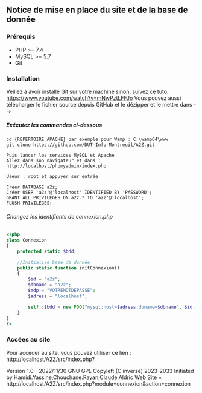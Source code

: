 ##  Notice de mise en place du site et de la base de donnée
### Prérequis

* PHP >= 7.4
* MySQL >= 5.7
* Git

### Installation
Veillez à avoir installé Git sur votre machine sinon, suivez ce tuto: https://www.youtube.com/watch?v=mNwPztLFFJo
Vous pouvez aussi télécharger le fichier source depuis GitHub  et le dézipper  et le mettre dans -->

##### Exécutez les commandes ci-dessous
```
cd {REPERTOIRE_APACHE} par exemple pour Wamp : C:\wamp64\www
git clone https://github.com/DUT-Info-Montreuil/A2Z.git

Puis lancer les services MySQL et Apache
Allez dans son navigateur et dans : http://localhost/phpmyadmin/index.php

Useur : root et appuyer sur entrée

Créer DATABASE a2z;
Créer USER 'a2z'@'localhost' IDENTIFIED BY 'PASSWORD'; 
GRANT ALL PRIVILEGES ON a2z.* TO 'a2z'@'localhost';
FLUSH PRIVILEGES;

```
###### Changez les identifiants de connexion.php
```php
<?php
class Connexion
{
    protected static $bdd;

    //Initialise base de donnée
    public static function initConnexion()
    {
        $id = "a2z";
        $dbname = "a2z";
        $mdp = "VOTREMOTDEPASSE";
        $adress = "localhost";

        self::$bdd = new PDO("mysql:host=$adress;dbname=$dbname", $id, $mdp);
    }
}
?>
```
### Accées au site

Pour accéder au site, vous pouvez utiliser ce lien :
http://localhost/A2Z/src/index.php?

Version 1.0 - 2022/11/30
GNU GPL  Copyleft (C inversé) 2023-2033
Initiated by Hamidi.Yassine,Chouchane.Rayan,Claude.Aldric
Web Site = http://localhost/A2Z/src/index.php?module=connexion&action=connexion